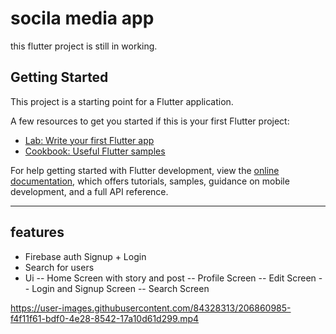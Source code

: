 # socila media app 

this flutter project is still in working.

## Getting Started

This project is a starting point for a Flutter application.

A few resources to get you started if this is your first Flutter project:

- [Lab: Write your first Flutter app](https://docs.flutter.dev/get-started/codelab)
- [Cookbook: Useful Flutter samples](https://docs.flutter.dev/cookbook)

For help getting started with Flutter development, view the
[online documentation](https://docs.flutter.dev/), which offers tutorials,
samples, guidance on mobile development, and a full API reference.



-------------------------------

## features 
- Firebase auth Signup + Login
- Search for users
- Ui
-- Home Screen with story and post
-- Profile Screen
-- Edit Screen
-- Login and Signup Screen
-- Search Screen



https://user-images.githubusercontent.com/84328313/206860985-f4f11f61-bdf0-4e28-8542-17a10d61d299.mp4

